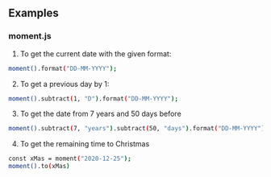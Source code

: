 ## Examples

### moment.js
1. To get the current date with the given format:
```sh
moment().format("DD-MM-YYYY");
```
2. To get a previous day by 1:
```sh
moment().subtract(1, "D").format("DD-MM-YYYY");
```
3. To get the date from 7 years and 50 days before
```sh
moment().subtract(7, "years").subtract(50, "days").format("DD-MM-YYYY");
``` 
4. To get the remaining time to Christmas
```sh
const xMas = moment("2020-12-25");
moment().to(xMas)
```